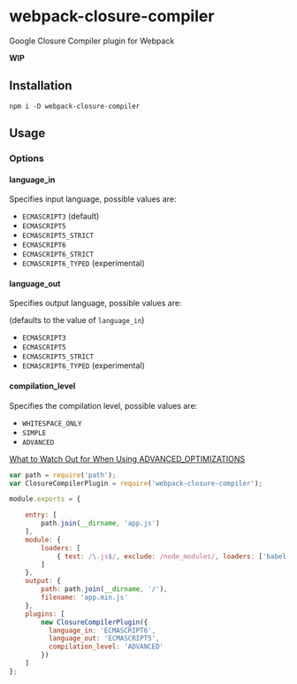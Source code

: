 # webpack-closure-compiler
Google Closure Compiler plugin for Webpack

**WIP**

## Installation

```
npm i -D webpack-closure-compiler
```

## Usage

### Options

#### language_in
Specifies input language, possible values are:
- `ECMASCRIPT3` (default)
- `ECMASCRIPT5`
- `ECMASCRIPT5_STRICT`
- `ECMASCRIPT6`
- `ECMASCRIPT6_STRICT`
- `ECMASCRIPT6_TYPED` (experimental)

#### language_out
Specifies output language, possible values are:

 (defaults to the value of `language_in`)
- `ECMASCRIPT3`
- `ECMASCRIPT5`
- `ECMASCRIPT5_STRICT`
- `ECMASCRIPT6_TYPED` (experimental)

#### compilation_level
Specifies the compilation level, possible values are:
- `WHITESPACE_ONLY`
- `SIMPLE`
- `ADVANCED`

[What to Watch Out for When Using ADVANCED_OPTIMIZATIONS](https://developers.google.com/closure/compiler/docs/api-tutorial3#dangers)

```javascript
var path = require('path');
var ClosureCompilerPlugin = require('webpack-closure-compiler');

module.exports = {

    entry: [
        path.join(__dirname, 'app.js')
    ],
    module: {
        loaders: [
            { test: /\.js$/, exclude: /node_modules/, loaders: ['babel-loader?optional=runtime&stage=0&cacheDirectory'] }
        ]
    },
    output: {
        path: path.join(__dirname, '/'),
        filename: 'app.min.js'
    },
    plugins: [
        new ClosureCompilerPlugin({
          language_in: 'ECMASCRIPT6',
          language_out: 'ECMASCRIPT5',
          compilation_level: 'ADVANCED'
        })
    ]
};
```
